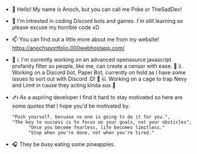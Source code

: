 - 👋 Hello! My name is Anoch, but you can call me Poke or TheSadDev!

- 👀 I'm intrested in coding Discord bots and games. I'm still learning so please excuse my horrible code xD
- 📫 You can find out a little more about me from my website! https://anochsportfolio.000webhostapp.com/

- 🚧 i. I'm currently working on an advanced opensource javascript profanity filter so people, like me, can create a censor with ease. 📁
      ii. Working on a Discord bot, Paper Bot, currently on hold as I have some issues to sort out with Discord :D! 🤖
      iii. Working on a cage to trap Nevy and Limit in cause they acting kinda sus 🤔
      
- ✍ As a aspiring developer I find it hard to stay motivated so here are some quotes that I hope you'd be motivated by:

      "Push yourself, becuase no one is going to do it for you.",
      "The key to success is to focus on your goals, not your obsticles",
			"Once you become fearless, life becomes limitless."
			"Stop when you're done, not when you're tired."
			
- 🎧 They be busy eating some pineapples.
